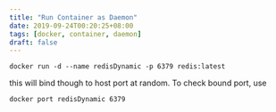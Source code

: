 ```yaml
---
title: "Run Container as Daemon"
date: 2019-09-24T00:20:25+08:00
tags: [docker, container, daemon]
draft: false
---
```


```
docker run -d --name redisDynamic -p 6379 redis:latest
```
this will bind though to host port at random. To check bound port, use
```
docker port redisDynamic 6379
```

